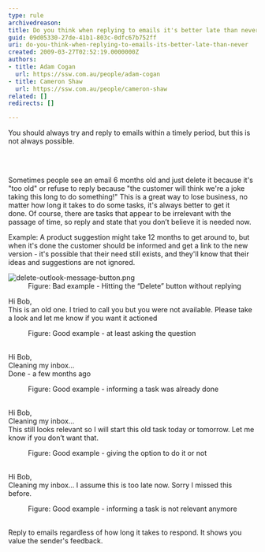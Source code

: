 ```yaml
---
type: rule
archivedreason: 
title: Do you think when replying to emails it's better late than never?
guid: 09d05330-27de-41b1-803c-0dfc67b752ff
uri: do-you-think-when-replying-to-emails-its-better-late-than-never
created: 2009-03-27T02:52:19.0000000Z
authors:
- title: Adam Cogan
  url: https://ssw.com.au/people/adam-cogan
- title: Cameron Shaw
  url: https://ssw.com.au/people/cameron-shaw
related: []
redirects: []

---
```



<p class="ssw15-rteElement-P">​​You should always try and reply to emails within a timely period, but&#160;this is not always possible.​<br></p>
<br><excerpt class='endintro'></excerpt><br>
<p>Sometimes people see an email 6 months old and just delete it because it's &quot;too old&quot; or&#160;refuse to reply because &quot;the customer will think we're a joke taking this long to do something!&quot; This is a great way to lose business, no matter how long it takes to do some tasks, it's always better to get it done.&#160;Of course, there are tasks that appear to be irrelevant with the passage of time, so reply and state that you don’t believe it is needed now.<br></p><p>Example&#58;&#160;A product suggestion might take 12 months to get around to, but when it's done&#160;the customer should be informed and get a link to the new version - it's possible that their need still exists, and they'll know that their ideas and suggestions are not ignored. </p><dl class="badImage"><dt><img src="/PublishingImages/delete-outlook-message-button.png" alt="delete-outlook-message-button.png" /></dt><dd>Figure&#58; Bad example - Hitting the “Delete” button without replying</dd></dl><p class="ssw15-rteElement-GreyBox">Hi Bob,<br>This is an old one. I tried to call you but you were not available. Please take a look and let me know if you want it actioned<br></p><dd class="ssw15-rteElement-FigureGood">Figure&#58; Good example - at least asking the question<br><br></dd><p class="ssw15-rteElement-GreyBox">Hi Bob,<br>Cleaning my inbox...<br>Done - a few months ago<br></p><dd class="ssw15-rteElement-FigureGood">Figure&#58; Good example​ - informing a task was already done<br><br></dd><p class="ssw15-rteElement-GreyBox">Hi Bob,​<br>Cleaning my inbox...&#160;<br>This still looks relevant so I will start this old task today or tomorrow. Let me know if you don’t want that.<br></p><dd class="ssw15-rteElement-FigureGood">Figure&#58; Good example - giving the option to do it or not<br><br></dd><p class="ssw15-rteElement-GreyBox">Hi Bob,<br>Cleaning my inbox... I assume this is too late now. Sorry I missed this before.<br></p><dd class="ssw15-rteElement-FigureGood">Figure&#58; Good example - informing a task is not relevant anymore​<br></dd>​
<p class="ssw15-rteElement-P">Reply to emails&#160;regardless of how long it takes to respond. It shows you value the sender's&#160;feedback.​​​<br></p>


